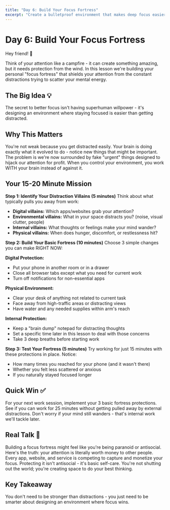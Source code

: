 ```yaml
---
title: "Day 6: Build Your Focus Fortress"
excerpt: "Create a bulletproof environment that makes deep focus easier than distraction."
---
```


# Day 6: Build Your Focus Fortress

Hey friend! 👋

Think of your attention like a campfire - it can create something amazing, but
it needs protection from the wind. In this lesson we're building your personal
"focus fortress" that shields your attention from the constant distractions
trying to scatter your mental energy.

## The Big Idea 💡

The secret to better focus isn't having superhuman willpower - it's designing an
environment where staying focused is easier than getting distracted.

## Why This Matters

You're not weak because you get distracted easily. Your brain is doing exactly
what it evolved to do - notice new things that might be important. The problem
is we're now surrounded by fake "urgent" things designed to hijack our attention
for profit. When you control your environment, you work WITH your brain instead
of against it.

## Your 15-20 Minute Mission

**Step 1: Identify Your Distraction Villains (5 minutes)** Think about what
typically pulls you away from work:

- **Digital villains:** Which apps/websites grab your attention?
- **Environmental villains:** What in your space distracts you? (noise, visual
  clutter, people)
- **Internal villains:** What thoughts or feelings make your mind wander?
- **Physical villains:** When does hunger, discomfort, or restlessness hit?

**Step 2: Build Your Basic Fortress (10 minutes)** Choose 3 simple changes you
can make RIGHT NOW:

**Digital Protection:**

- Put your phone in another room or in a drawer
- Close all browser tabs except what you need for current work
- Turn off notifications for non-essential apps

**Physical Environment:**

- Clear your desk of anything not related to current task
- Face away from high-traffic areas or distracting views
- Have water and any needed supplies within arm's reach

**Internal Protection:**

- Keep a "brain dump" notepad for distracting thoughts
- Set a specific time later in this lesson to deal with those concerns
- Take 3 deep breaths before starting work

**Step 3: Test Your Fortress (5 minutes)** Try working for just 15 minutes with
these protections in place. Notice:

- How many times you reached for your phone (and it wasn't there)
- Whether you felt less scattered or anxious
- If you naturally stayed focused longer

## Quick Win ✅

For your next work session, implement your 3 basic fortress protections. See if
you can work for 25 minutes without getting pulled away by external
distractions. Don't worry if your mind still wanders - that's internal work
we'll tackle later.

## Real Talk 💬

Building a focus fortress might feel like you're being paranoid or antisocial.
Here's the truth: your attention is literally worth money to other people. Every
app, website, and service is competing to capture and monetize your focus.
Protecting it isn't antisocial - it's basic self-care. You're not shutting out
the world; you're creating space to do your best thinking.

## Key Takeaway

You don't need to be stronger than distractions - you just need to be smarter
about designing an environment where focus wins.
